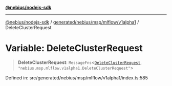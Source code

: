[**@nebius/nodejs-sdk**](../../../../../../README.md)

***

[@nebius/nodejs-sdk](../../../../../../README.md) / [generated/nebius/msp/mlflow/v1alpha1](../README.md) / DeleteClusterRequest

# Variable: DeleteClusterRequest

> **DeleteClusterRequest**: `MessageFns`\<[`DeleteClusterRequest`](../interfaces/DeleteClusterRequest.md), `"nebius.msp.mlflow.v1alpha1.DeleteClusterRequest"`\>

Defined in: src/generated/nebius/msp/mlflow/v1alpha1/index.ts:585
